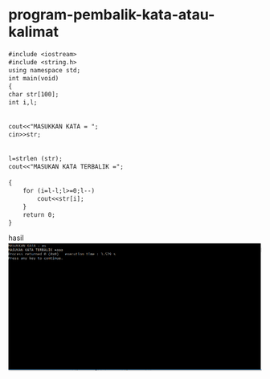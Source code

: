# program-pembalik-kata-atau-kalimat

    #include <iostream>
    #include <string.h>
    using namespace std;
    int main(void)
    {
    char str[100];
    int i,l;


    cout<<"MASUKKAN KATA = ";
    cin>>str;


    l=strlen (str);
    cout<<"MASUKAN KATA TERBALIK =";

    {
        for (i=l-l;l>=0;l--)
            cout<<str[i];
        }
        return 0;
    }



hasil![img](https://github.com/Masdiaditia/program-pembalik-kata-atau-kalimat/blob/master/pembalikkkkkkk%20kata.png?raw=true)
